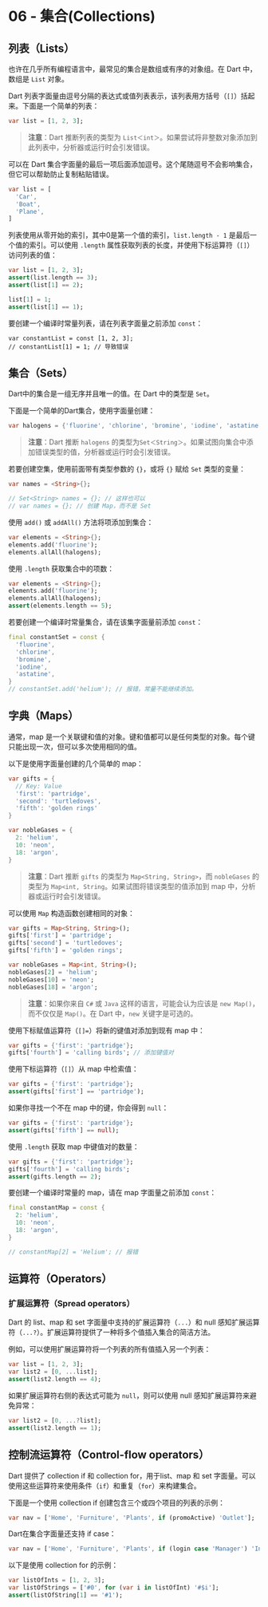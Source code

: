 # 06 - 集合(Collections)

## 列表（Lists）

也许在几乎所有编程语言中，最常见的集合是数组或有序的对象组。在 Dart 中，数组是 `List` 对象。

Dart 列表字面量由逗号分隔的表达式或值列表表示，该列表用方括号（`[]`）括起来。下面是一个简单的列表：

```dart
var list = [1, 2, 3];
```

> **注意**：Dart 推断列表的类型为 `List＜int＞`。如果尝试将非整数对象添加到此列表中，分析器或运行时会引发错误。

可以在 Dart 集合字面量的最后一项后面添加逗号。这个尾随逗号不会影响集合，但它可以帮助防止复制粘贴错误。

```dart
var list = [
  'Car',
  'Boat',
  'Plane',
]
```

列表使用从零开始的索引，其中0是第一个值的索引，`list.length - 1` 是最后一个值的索引。可以使用 `.length` 属性获取列表的长度，并使用下标运算符（`[]`）访问列表的值：

```dart
var list = [1, 2, 3];
assert(list.length == 3);
assert(list[1] == 2);

list[1] = 1;
assert(list[1] == 1);
```

要创建一个编译时常量列表，请在列表字面量之前添加 `const`：

```dartgi
var constantList = const [1, 2, 3];
// constantList[1] = 1; // 导致错误
```

## 集合（Sets）

Dart中的集合是一组无序并且唯一的值。在 Dart 中的类型是 `Set`。

下面是一个简单的Dart集合，使用字面量创建：

```dart
var halogens = {'fluorine', 'chlorine', 'bromine', 'iodine', 'astatine'};
```

> **注意**：Dart 推断 `halogens` 的类型为`Set＜String＞`。如果试图向集合中添加错误类型的值，分析器或运行时会引发错误。

若要创建空集，使用前面带有类型参数的 `{}`，或将 `{}` 赋给 `Set` 类型的变量：

```dart
var names = <String>{};

// Set<String> names = {}; // 这样也可以
// var names = {}; // 创建 Map，而不是 Set
```

使用 `add()` 或 `addAll()` 方法将项添加到集合：

```dart
var elements = <String>{};
elements.add('fluorine');
elements.allAll(halogens);
```

使用 `.length` 获取集合中的项数：

```dart
var elements = <String>{};
elements.add('fluorine');
elements.allAll(halogens);
assert(elements.length == 5);
```

若要创建一个编译时常量集合，请在该集字面量前添加 `const`：

```dart
final constantSet = const {
  'fluorine',
  'chlorine',
  'bromine',
  'iodine',
  'astatine',
}
// constantSet.add('helium'); // 报错，常量不能继续添加。
```

## 字典（Maps）

通常，map 是一个关联键和值的对象。键和值都可以是任何类型的对象。每个键只能出现一次，但可以多次使用相同的值。

以下是使用字面量创建的几个简单的 map：

```dart
var gifts = {
  // Key: Value
  'first': 'partridge',
  'second': 'turtledoves',
  'fifth': 'golden rings'
}

var nobleGases = {
  2: 'helium',
  10: 'neon',
  18: 'argon',
}
```

> **注意**：Dart 推断 `gifts` 的类型为 `Map<String, String>`，而 `nobleGases` 的类型为 `Map<int, String`。如果试图将错误类型的值添加到 map 中，分析器或运行时会引发错误。

可以使用 `Map` 构造函数创建相同的对象：

```dart
var gifts = Map<String, String>();
gifts['first'] = 'partridge';
gifts['second'] = 'turtledoves';
gifts['fifth'] = 'golden rings';

var nobleGases = Map<int, String>();
nobleGases[2] = 'helium';
nobleGases[10] = 'neon';
nobleGases[18] = 'argon';
```

> **注意**：如果你来自 `C#` 或 `Java` 这样的语言，可能会认为应该是 `new Map()`，而不仅仅是 `Map()`。在 Dart 中，`new` 关键字是可选的。

使用下标赋值运算符（`[]=`）将新的键值对添加到现有 map 中：

```dart
var gifts = {'first': 'partridge'};
gifts['fourth'] = 'calling birds'; // 添加键值对
```

使用下标运算符（`[]`）从 map 中检索值：

```dart
var gifts = {'first': 'partridge'};
assert(gifts['first'] == 'partridge');
```

如果你寻找一个不在 map 中的键，你会得到 `null`：

```dart
var gifts = {'first': 'partridge'};
assert(gifts['fifth'] == null);
```

使用 `.length` 获取 map 中键值对的数量：

```dart
var gifts = {'first': 'partridge'};
gifts['fourth'] = 'calling birds';
assert(gifts.length == 2);
```

要创建一个编译时常量的 map，请在 map 字面量之前添加 `const`：

```dart
final constantMap = const {
  2: 'helium',
  10: 'neon',
  18: 'argon',
}

// constantMap[2] = 'Helium'; // 报错
```

## 运算符（Operators）

### 扩展运算符（Spread operators）

Dart 的 list、map 和 set 字面量中支持的扩展运算符（`...`）和 null 感知扩展运算符（`...?`）。扩展运算符提供了一种将多个值插入集合的简洁方法。

例如，可以使用扩展运算符将一个列表的所有值插入另一个列表：

```dart
var list = [1, 2, 3];
var list2 = [0, ...list];
assert(list2.length == 4);
```

如果扩展运算符右侧的表达式可能为 `null`，则可以使用 null 感知扩展运算符来避免异常：

```dart
var list2 = [0, ...?list];
assert(list2.length == 1);
```

## 控制流运算符（Control-flow operators）

Dart 提供了 collection if 和 collection for，用于list、map 和 set 字面量。可以使用这些运算符来使用条件（`if`）和重复（`for`）来构建集合。

下面是一个使用 collection if 创建包含三个或四个项目的列表的示例：

```dart
var nav = ['Home', 'Furniture', 'Plants', if (promoActive) 'Outlet'];
```

Dart在集合字面量还支持 if case：

```dart
var nav = ['Home', 'Furniture', 'Plants', if (login case 'Manager') 'Inventory'];
```

以下是使用 collection for 的示例：

```dart
var listOfInts = [1, 2, 3];
var listOfStrings = ['#0', for (var i in listOfInt) '#$i'];
assert(listOfString[1] == '#1');
```
